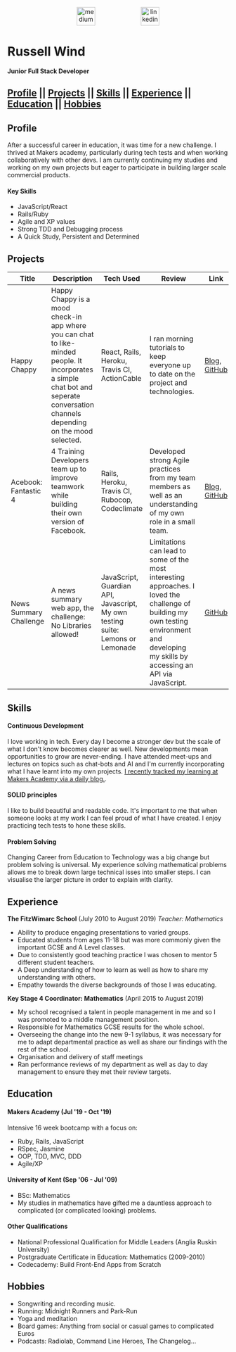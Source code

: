 <p align="center"><a href="https://medium.com/@russell.wind"><img src="https://cdn-images-1.medium.com/max/1600/1*emiGsBgJu2KHWyjluhKXQw.png" alt="medium" hspace="50" height="42" width="42" ></a>
<a href="https://www.linkedin.com/in/russell-wind-52a1b1195/"><img src="https://www.iconfinder.com/data/icons/free-social-icons/67/linkedin_circle_color-512.png" alt="linkedin" hspace="50" height="42" width="42"></a></p>

# Russell Wind

**Junior Full Stack Developer**

## [Profile](#profile) || [Projects](#projects) || [Skills](#skills) || [Experience](#experience) || [Education](#education) || [Hobbies](#hobbies)

## Profile

After a successful career in education, it was time for a new challenge. I thrived at Makers academy, particularly during tech tests and when working collaboratively with other devs. I am currently continuing my studies and working on my own projects but eager to participate in building larger scale commercial products.

#### Key Skills
- JavaScript/React
- Rails/Ruby
- Agile and XP values
- Strong TDD and Debugging process
- A Quick Study, Persistent and Determined

## Projects

Title | Description | Tech Used | Review | Link
--- | --- | --- | --- | ---
Happy Chappy | Happy Chappy is a mood check-in app where you can chat to like-minded people. It incorporates a simple chat bot and seperate conversation channels depending on the mood selected. | React, Rails, Heroku, Travis CI, ActionCable | I ran morning tutorials to keep everyone up to date on the project and technologies. | [Blog](https://medium.com/happy-chappy-dev-blog), [GitHub](https://github.com/Stegosauruss/HappyChappy)
Acebook: Fantastic 4 | 4 Training Developers team up to improve teamwork while building their own version of Facebook. | Rails, Heroku, Travis CI, Rubocop, Codeclimate | Developed strong Agile practices from my team members as well as an understanding of my own role in a small team. | [Blog](https://medium.com/fantastic-four-acebook-project), [GitHub](https://github.com/Stegosauruss/acebook-fantastic-four)
News Summary Challenge | A news summary web app, the challenge: No Libraries allowed! | JavaScript, Guardian API, Javascript, My own testing suite: Lemons or Lemonade | Limitations can lead to some of the most interesting approaches. I loved the challenge of building my own testing environment and developing my skills by accessing an API via JavaScript. | [GitHub](https://github.com/Stegosauruss/news-summary-challenge)


## Skills

#### Continuous Development
I love working in tech. Every day I become a stronger dev but the scale of what I don't know becomes clearer as well. New developments mean opportunities to grow are never-ending. I have attended meet-ups and lectures on topics such as chat-bots and AI and I'm currently incorporating what I have learnt into my own projects.
[I recently tracked my learning at Makers Academy via a daily blog.](https://medium.com/@russell.wind). 

#### SOLID principles
I like to build beautiful and readable code. It's important to me that when someone looks at my work I can feel proud of what I have created. I enjoy practicing tech tests to hone these skills.

#### Problem Solving
Changing Career from Education to Technology was a big change but problem solving is universal. My experience solving mathematical problems allows me to break down large technical isses into smaller steps. I can visualise the larger picture in order to explain with clarity.

## Experience

**The FitzWimarc School** (July 2010 to August 2019) 
*Teacher: Mathematics*
- Ability to produce engaging presentations to varied groups.
- Educated students from ages 11-18 but was more commonly given the important GCSE and A Level classes.
- Due to consistently good teaching practice I was chosen to mentor 5 different student teachers.
- A Deep understanding of how to learn as well as how to share my understanding with others.
- Empathy towards the diverse backgrounds of those I was educating.

**Key Stage 4 Coordinator: Mathematics** (April 2015 to August 2019)
- My school recognised a talent in people management in me and so I was promoted to a middle management position.
- Responsible for Mathematics GCSE results for the whole school.
- Overseeing the change into the new 9-1 syllabus, it was necessary for me to adapt departmental practice as well as share our findings with the rest of the school.
- Organisation and delivery of staff meetings
- Ran performance reviews of my department as well as day to day management to ensure they met their review targets.

## Education

#### Makers Academy (Jul '19 - Oct '19)

Intensive 16 week bootcamp with a focus on:
- Ruby, Rails, JavaScript
- RSpec, Jasmine
- OOP, TDD, MVC, DDD
- Agile/XP


#### University of Kent (Sep '06 - Jul '09)

- BSc: Mathematics
- My studies in mathematics have gifted me a dauntless approach to complicated (or complicated looking) problems.

#### Other Qualifications

- National Professional Qualification for Middle Leaders (Anglia Ruskin University)
- Postgraduate Certificate in Education: Mathematics (2009-2010)
- Codecademy: Build Front-End Apps from Scratch



## Hobbies
- Songwriting and recording music.
- Running: Midnight Runners and Park-Run
- Yoga and meditation
- Board games: Anything from social or casual games to complicated Euros
- Podcasts: Radiolab, Command Line Heroes, The Changelog...
